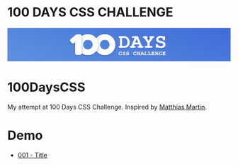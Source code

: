 # 100 DAYS CSS CHALLENGE

![100DaysCSS Logo](logo.png)

# 100DaysCSS

My attempt at 100 Days CSS Challenge. Inspired by [Matthias Martin](https://100dayscss.com/).

# Demo

- [001 - Title](https://chayezo.github.io/100DaysCSS/001Title/)
